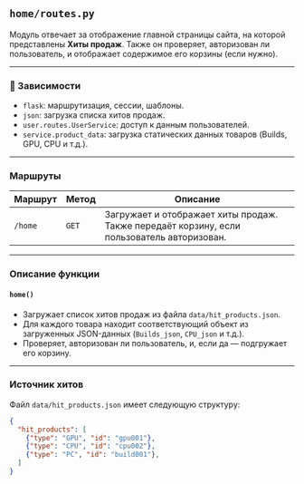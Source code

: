 ##  `home/routes.py`

Модуль отвечает за отображение главной страницы сайта, на которой представлены **Хиты продаж**. Также он проверяет, авторизован ли пользователь, и отображает содержимое его корзины (если нужно).

---

### 🔧 Зависимости

- `flask`: маршрутизация, сессии, шаблоны.
- `json`: загрузка списка хитов продаж.
- `user.routes.UserService`: доступ к данным пользователей.
- `service.product_data`: загрузка статических данных товаров (Builds, GPU, CPU и т.д.).

---

###  Маршруты

| Маршрут      | Метод | Описание                                                           |
|--------------|-------|--------------------------------------------------------------------|
| `/home`      | `GET` | Загружает и отображает хиты продаж. Также передаёт корзину, если пользователь авторизован. |

---

###  Описание функции

#### `home()`
- Загружает список хитов продаж из файла `data/hit_products.json`.
- Для каждого товара находит соответствующий объект из загруженных JSON-данных (`Builds_json`, `CPU_json` и т.д.).
- Проверяет, авторизован ли пользователь, и, если да — подгружает его корзину.

---

###  Источник хитов

Файл `data/hit_products.json` имеет следующую структуру:

```json
{
  "hit_products": [
    {"type": "GPU", "id": "gpu001"},
    {"type": "CPU", "id": "cpu002"},
    {"type": "PC", "id": "build001"},
  ]
}
